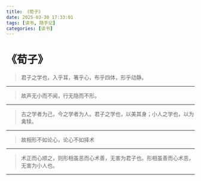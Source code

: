 ```yaml
---
title: 《荀子》
date: 2025-03-30 17:33:01
tags: [读书, 随手记]
categories: [读书]
---
```


# 《荀子》

> 君子之学也，入乎耳，箸乎心，布乎四体，形乎动静。

---

> 故声无小而不闻，行无隐而不形。

---

> 古之学者为己，今之学者为人。君子之学也，以美其身；小人之学也，以为禽犊。

---

> 故相形不如论心，论心不如择术

---

> 术正而心顺之，则形相虽恶而心术善，无害为君子也。形相虽善而心术恶，无害为小人也。

---



